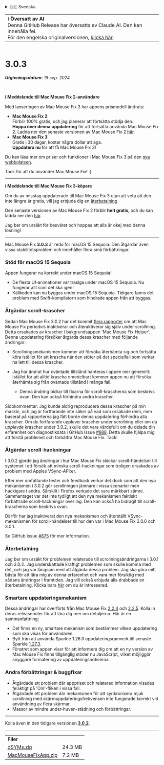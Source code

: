 <details>
<summary>🇸🇪 Svenska</summary>

[🇬🇧 English (GitHub)](https://github.com/noah-nuebling/mac-mouse-fix/releases/tag/3.0.3)\
[🇦🇩 Català](https://redirect.macmousefix.com/?target=mmf-release&tag=3.0.3&locale=ca)\
[🇩🇪 Deutsch](https://redirect.macmousefix.com/?target=mmf-release&tag=3.0.3&locale=de)\
[🇪🇸 Español](https://redirect.macmousefix.com/?target=mmf-release&tag=3.0.3&locale=es)\
[🇫🇷 Français](https://redirect.macmousefix.com/?target=mmf-release&tag=3.0.3&locale=fr)\
[🇮🇩 Indonesia](https://redirect.macmousefix.com/?target=mmf-release&tag=3.0.3&locale=id)\
[🇮🇹 Italiano](https://redirect.macmousefix.com/?target=mmf-release&tag=3.0.3&locale=it)\
[🇭🇺 Magyar](https://redirect.macmousefix.com/?target=mmf-release&tag=3.0.3&locale=hu)\
[🇳🇱 Nederlands](https://redirect.macmousefix.com/?target=mmf-release&tag=3.0.3&locale=nl)\
[🇵🇱 Polski](https://redirect.macmousefix.com/?target=mmf-release&tag=3.0.3&locale=pl)\
[🇧🇷 Português (Brasil)](https://redirect.macmousefix.com/?target=mmf-release&tag=3.0.3&locale=pt-BR)\
[🇵🇹 Português (Portugal)](https://redirect.macmousefix.com/?target=mmf-release&tag=3.0.3&locale=pt-PT)\
[🇷🇴 Română](https://redirect.macmousefix.com/?target=mmf-release&tag=3.0.3&locale=ro)\
**🇸🇪 Svenska**\
[🇻🇳 Tiếng Việt](https://redirect.macmousefix.com/?target=mmf-release&tag=3.0.3&locale=vi)\
[🇹🇷 Türkçe](https://redirect.macmousefix.com/?target=mmf-release&tag=3.0.3&locale=tr)\
[🇨🇿 Čeština](https://redirect.macmousefix.com/?target=mmf-release&tag=3.0.3&locale=cs)\
[🇬🇷 Ελληνικά](https://redirect.macmousefix.com/?target=mmf-release&tag=3.0.3&locale=el)\
[🇷🇺 Русский](https://redirect.macmousefix.com/?target=mmf-release&tag=3.0.3&locale=ru)\
[🇺🇦 Українська](https://redirect.macmousefix.com/?target=mmf-release&tag=3.0.3&locale=uk)\
[🇮🇱 עברית](https://redirect.macmousefix.com/?target=mmf-release&tag=3.0.3&locale=he)\
[🇸🇦 العربية](https://redirect.macmousefix.com/?target=mmf-release&tag=3.0.3&locale=ar)\
[🇮🇳 हिन्दी](https://redirect.macmousefix.com/?target=mmf-release&tag=3.0.3&locale=hi)\
[🇹🇭 ไทย](https://redirect.macmousefix.com/?target=mmf-release&tag=3.0.3&locale=th)\
[🇨🇳 中文 (简体)](https://redirect.macmousefix.com/?target=mmf-release&tag=3.0.3&locale=zh-Hans)\
[🇨🇳 中文 (繁體)](https://redirect.macmousefix.com/?target=mmf-release&tag=3.0.3&locale=zh-Hant)\
[🇭🇰 中文（香港)](https://redirect.macmousefix.com/?target=mmf-release&tag=3.0.3&locale=zh-HK)\
[🇯🇵 日本語](https://redirect.macmousefix.com/?target=mmf-release&tag=3.0.3&locale=ja)\
[🇰🇷 한국어](https://redirect.macmousefix.com/?target=mmf-release&tag=3.0.3&locale=ko)\
[Help translate Mac Mouse Fix to different languages!](https://github.com/noah-nuebling/mac-mouse-fix/discussions/731)
</details>
<table align=><td>
<b>ℹ️ Översatt av AI</b><br>
Denna GitHub Release har översatts av Claude AI. Den kan innehålla fel.<br>
För den engelska originalversionen, <a href="https://github.com/noah-nuebling/mac-mouse-fix/releases/tag/3.0.3">klicka här</a>.
</td></table>

<table></table>

# 3.0.3
***Utgivningsdatum:** 19 sep. 2024*

<br>

**ℹ️ Meddelande till Mac Mouse Fix 2-användare**

Med lanseringen av Mac Mouse Fix 3 har appens prismodell ändrats:

- **Mac Mouse Fix 2**\
Förblir 100% gratis, och jag planerar att fortsätta stödja den.\
**Hoppa över denna uppdatering** för att fortsätta använda Mac Mouse Fix 2. Ladda ner den senaste versionen av Mac Mouse Fix 2 [här](https://redirect.macmousefix.com/?target=mmf2-latest&locale=sv).
- **Mac Mouse Fix 3**\
Gratis i 30 dagar, kostar några dollar att äga.\
**Uppdatera nu** för att få Mac Mouse Fix 3!

Du kan läsa mer om priser och funktioner i Mac Mouse Fix 3 på den [nya webbplatsen](https://macmousefix.com/).

Tack för att du använder Mac Mouse Fix! :)

---

**ℹ️ Meddelande till Mac Mouse Fix 3-köpare**

Om du av misstag uppdaterade till Mac Mouse Fix 3 utan att veta att den inte längre är gratis, vill jag erbjuda dig en [återbetalning](https://redirect.macmousefix.com/?target=mmf-apply-for-refund&locale=sv).

Den senaste versionen av Mac Mouse Fix 2 förblir **helt gratis**, och du kan ladda ner den [här](https://redirect.macmousefix.com/?target=mmf2-latest&locale=sv).

Jag ber om ursäkt för besväret och hoppas att alla är okej med denna lösning!

---

Mac Mouse Fix **3.0.3** är redo för macOS 15 Sequoia. Den åtgärdar även vissa stabilitetsproblem och innehåller flera små förbättringar.

### Stöd för macOS 15 Sequoia

Appen fungerar nu korrekt under macOS 15 Sequoia!

- De flesta UI-animationer var trasiga under macOS 15 Sequoia. Nu fungerar allt som det ska igen!
- Källkoden kan nu byggas under macOS 15 Sequoia. Tidigare fanns det problem med Swift-kompilatorn som hindrade appen från att byggas.

### Åtgärdar scroll-krascher

Sedan Mac Mouse Fix 3.0.2 har det kommit [flera rapporter](https://github.com/noah-nuebling/mac-mouse-fix/issues/988) om att Mac Mouse Fix periodvis inaktiverar och återaktiverar sig själv under scrollning. Detta orsakades av krascher i bakgrundsappen 'Mac Mouse Fix Helper'. Denna uppdatering försöker åtgärda dessa krascher med följande ändringar:

- Scrollningsmekanismen kommer att försöka återhämta sig och fortsätta köra istället för att krascha när den stöter på det specialfall som verkar ha lett till dessa krascher.
- Jag har ändrat hur oväntade tillstånd hanteras i appen mer generellt: Istället för att alltid krascha omedelbart kommer appen nu att försöka återhämta sig från oväntade tillstånd i många fall.

    - Denna ändring bidrar till fixarna för scroll-krascherna som beskrivs ovan. Den kan också förhindra andra krascher.

Sidokommentar: Jag kunde aldrig reproducera dessa krascher på min maskin, och jag är fortfarande inte säker på vad som orsakade dem, men baserat på rapporterna jag fått borde denna uppdatering förhindra alla krascher. Om du fortfarande upplever krascher under scrollning eller om du *upplevde* krascher under 3.0.2, skulle det vara värdefullt om du delade din erfarenhet och diagnostikdata i GitHub Issue [#988](https://github.com/noah-nuebling/mac-mouse-fix/issues/988). Detta skulle hjälpa mig att förstå problemet och förbättra Mac Mouse Fix. Tack!

### Åtgärdar scroll-hackningar

I 3.0.2 gjorde jag ändringar i hur Mac Mouse Fix skickar scroll-händelser till systemet i ett försök att minska scroll-hackningar som troligen orsakades av problem med Apples VSync-API:er.

Efter mer omfattande tester och feedback verkar det dock som att den nya mekanismen i 3.0.2 gör scrollningen jämnare i vissa scenarier men hackigare i andra. Särskilt i Firefox verkade det vara märkbart sämre.\
Sammantaget var det inte tydligt att den nya mekanismen faktiskt förbättrade scroll-hackningar över lag. Den kan också ha bidragit till scroll-krascherna som beskrivs ovan.

Därför har jag inaktiverat den nya mekanismen och återställt VSync-mekanismen för scroll-händelser till hur den var i Mac Mouse Fix 3.0.0 och 3.0.1.

Se GitHub Issue [#875](https://github.com/noah-nuebling/mac-mouse-fix/issues/875) för mer information.

### Återbetalning

Jag ber om ursäkt för problemen relaterade till scrollningsändringarna i 3.0.1 och 3.0.2. Jag underskattade kraftigt problemen som skulle komma med det, och jag var långsam med att åtgärda dessa problem. Jag ska göra mitt bästa för att lära mig av denna erfarenhet och vara mer försiktig med sådana ändringar i framtiden. Jag vill också erbjuda alla drabbade en återbetalning. Klicka bara [här](https://redirect.macmousefix.com/?target=mmf-apply-for-refund&locale=sv) om du är intresserad.

### Smartare uppdateringsmekanism

Dessa ändringar har överförts från Mac Mouse Fix [2.2.4](https://redirect.macmousefix.com/?target=mmf-release&tag=2.2.4&locale=sv) och [2.2.5](https://redirect.macmousefix.com/?target=mmf-release&tag=2.2.5&locale=sv). Kolla in deras releasenoter för att lära dig mer om detaljerna. Här är en sammanfattning:

- Det finns en ny, smartare mekanism som bestämmer vilken uppdatering som ska visas för användaren.
- Bytt från att använda Sparkle 1.26.0 uppdateringsramverk till senaste Sparkle [1.27.3](https://github.com/sparkle-project/Sparkle/releases/tag/1.27.3).
- Fönstret som appen visar för att informera dig om att en ny version av Mac Mouse Fix finns tillgänglig stöder nu JavaScript, vilket möjliggör snyggare formatering av uppdateringsnotiserna.

### Andra förbättringar & buggfixar

- Åtgärdade ett problem där apppriset och relaterad information visades felaktigt på 'Om'-fliken i vissa fall.
- Åtgärdade ett problem där mekanismen för att synkronisera mjuk scrollning med skärmuppdateringsfrekvensen inte fungerade korrekt vid användning av flera skärmar.
- Massor av mindre under-huven-städning och förbättringar.

---

Kolla även in den tidigare versionen [**3.0.2**](https://redirect.macmousefix.com/?target=mmf-release&tag=3.0.2&locale=sv).

---

<table align="start">
<tr>
    <td colspan=2>
        <b>Filer</b>
    </td>
</tr>
<tr>
    <td><a href="https://github.com/noah-nuebling/mac-mouse-fix/releases/download/3.0.3/dSYMs.zip">dSYMs.zip</a></td>
    <td>24.3 MB</td>
</tr>
<tr>
    <td><a href="https://github.com/noah-nuebling/mac-mouse-fix/releases/download/3.0.3/MacMouseFixApp.zip">MacMouseFixApp.zip</a></td>
    <td>7.2 MB</td>
</tr>
</table>